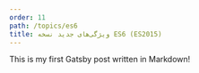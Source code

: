 ```yaml
---
order: 11
path: /topics/es6
title: ویژگی‌های جدید نسخه ES6 (ES2015)
---
```

This is my first Gatsby post written in Markdown!